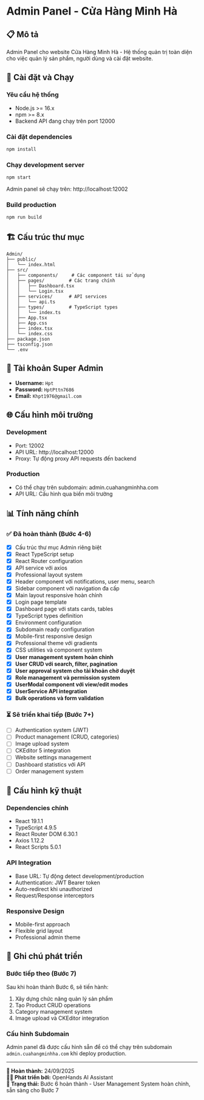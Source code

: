 # Admin Panel - Cửa Hàng Minh Hà

## 📋 Mô tả
Admin Panel cho website Cửa Hàng Minh Hà - Hệ thống quản trị toàn diện cho việc quản lý sản phẩm, người dùng và cài đặt website.

## 🚀 Cài đặt và Chạy

### Yêu cầu hệ thống
- Node.js >= 16.x
- npm >= 8.x
- Backend API đang chạy trên port 12000

### Cài đặt dependencies
```bash
npm install
```

### Chạy development server
```bash
npm start
```
Admin panel sẽ chạy trên: http://localhost:12002

### Build production
```bash
npm run build
```

## 🏗️ Cấu trúc thư mục
```
Admin/
├── public/
│   └── index.html
├── src/
│   ├── components/     # Các component tái sử dụng
│   ├── pages/         # Các trang chính
│   │   ├── Dashboard.tsx
│   │   └── Login.tsx
│   ├── services/      # API services
│   │   └── api.ts
│   ├── types/         # TypeScript types
│   │   └── index.ts
│   ├── App.tsx
│   ├── App.css
│   ├── index.tsx
│   └── index.css
├── package.json
├── tsconfig.json
└── .env
```

## 🔐 Tài khoản Super Admin
- **Username:** `Hpt`
- **Password:** `HptPttn7686`
- **Email:** `Khpt1976@gmail.com`

## 🌐 Cấu hình môi trường

### Development
- Port: 12002
- API URL: http://localhost:12000
- Proxy: Tự động proxy API requests đến backend

### Production
- Có thể chạy trên subdomain: admin.cuahangminhha.com
- API URL: Cấu hình qua biến môi trường

## 📊 Tính năng chính

### ✅ Đã hoàn thành (Bước 4-6)
- [x] Cấu trúc thư mục Admin riêng biệt
- [x] React TypeScript setup
- [x] React Router configuration
- [x] API service với axios
- [x] Professional layout system
- [x] Header component với notifications, user menu, search
- [x] Sidebar component với navigation đa cấp
- [x] Main layout responsive hoàn chỉnh
- [x] Login page template
- [x] Dashboard page với stats cards, tables
- [x] TypeScript types definition
- [x] Environment configuration
- [x] Subdomain ready configuration
- [x] Mobile-first responsive design
- [x] Professional theme với gradients
- [x] CSS utilities và component system
- [x] **User management system hoàn chỉnh**
- [x] **User CRUD với search, filter, pagination**
- [x] **User approval system cho tài khoản chờ duyệt**
- [x] **Role management và permission system**
- [x] **UserModal component với view/edit modes**
- [x] **UserService API integration**
- [x] **Bulk operations và form validation**

### ⏳ Sẽ triển khai tiếp (Bước 7+)
- [ ] Authentication system (JWT)
- [ ] Product management (CRUD, categories)
- [ ] Image upload system
- [ ] CKEditor 5 integration
- [ ] Website settings management
- [ ] Dashboard statistics với API
- [ ] Order management system

## 🔧 Cấu hình kỹ thuật

### Dependencies chính
- React 19.1.1
- TypeScript 4.9.5
- React Router DOM 6.30.1
- Axios 1.12.2
- React Scripts 5.0.1

### API Integration
- Base URL: Tự động detect development/production
- Authentication: JWT Bearer token
- Auto-redirect khi unauthorized
- Request/Response interceptors

### Responsive Design
- Mobile-first approach
- Flexible grid layout
- Professional admin theme

## 📝 Ghi chú phát triển

### Bước tiếp theo (Bước 7)
Sau khi hoàn thành Bước 6, sẽ tiến hành:
1. Xây dựng chức năng quản lý sản phẩm
2. Tạo Product CRUD operations
3. Category management system
4. Image upload và CKEditor integration

### Cấu hình Subdomain
Admin panel đã được cấu hình sẵn để có thể chạy trên subdomain `admin.cuahangminhha.com` khi deploy production.

---

**📅 Hoàn thành:** 24/09/2025  
**👨‍💻 Phát triển bởi:** OpenHands AI Assistant  
**🎯 Trạng thái:** Bước 6 hoàn thành - User Management System hoàn chỉnh, sẵn sàng cho Bước 7